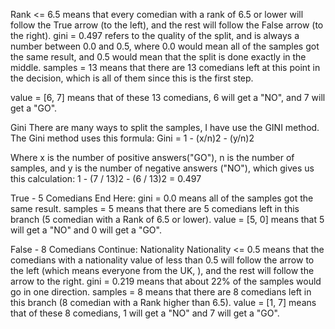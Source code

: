 
Rank <= 6.5 means that every comedian with a rank of 6.5 or lower will follow the True arrow (to the left), and the rest will follow the False arrow (to the right).
gini = 0.497 refers to the quality of the split, and is always a number between 0.0 and 0.5, where 0.0 would mean all of the samples got the same result, and 0.5 would mean that the split is done exactly in the middle.
samples = 13 means that there are 13 comedians left at this point in the decision, which is all of them since this is the first step.

value = [6, 7] means that of these 13 comedians, 6 will get a "NO", and 7 will get a "GO".

Gini
There are many ways to split the samples, I have use the GINI method.
The Gini method uses this formula:
Gini = 1 - (x/n)2 - (y/n)2

Where x is the number of positive answers("GO"), n is the number of samples, and y is the number of negative answers ("NO"), which gives us this calculation:
1 - (7 / 13)2 - (6 / 13)2 = 0.497

True - 5 Comedians End Here:
gini = 0.0 means all of the samples got the same result.
samples = 5 means that there are 5 comedians left in this branch (5 comedian with a Rank of 6.5 or lower).
value = [5, 0] means that 5 will get a "NO" and 0 will get a "GO".

False - 8 Comedians Continue:
Nationality
Nationality <= 0.5 means that the comedians with a nationality value of less than 0.5 will follow the arrow to the left (which means everyone from the UK, ), and the rest will follow the arrow to the right.
gini = 0.219 means that about 22% of the samples would go in one direction.
samples = 8 means that there are 8 comedians left in this branch (8 comedian with a Rank higher than 6.5).
value = [1, 7] means that of these 8 comedians, 1 will get a "NO" and 7 will get a "GO".
